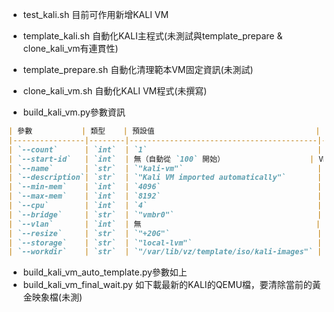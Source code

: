 - test_kali.sh 目前可作用新增KALI VM
- template_kali.sh 自動化KALI主程式(未測試與template_prepare & clone_kali_vm有連貫性)
- template_prepare.sh 自動化清理範本VM固定資訊(未測試)
- clone_kali_vm.sh  自動化KALI VM程式(未撰寫)

- build_kali_vm.py參數資訊
```markdown
| 參數           | 類型    | 預設值                                    | 說明                                                      |
|----------------|--------|------------------------------------------|---------------------------------------------------------- |
| `--count`      | `int`  | `1`                                      | 要建立的 VM 數量，**最少為 1 台**（限制 1-1000）             |
| `--start-id`   | `int`  | 無（自動從 `100` 開始）                   | VM ID 起始編號，將從其起 ID 自動遞增找可用 ID                |
| `--name`       | `str`  | `"kali-vm"`                              | VM 名稱，若建立多台會自動命名為 `kali-vm-1`、`kali-vm-2` 等  |
| `--description`| `str`  | `"Kali VM imported automatically"`       | VM 描述文字，若為多台會加上編號 `#1`、`#2` 等                |
| `--min-mem`    | `int`  | `4096`                                   | 最小記憶體（MB），用於記憶體 Ballooning 下限                  |
| `--max-mem`    | `int`  | `8192`                                   | 最大記憶體（MB）                                            |
| `--cpu`        | `int`  | `4`                                      | VM 處理器核心數                                             |
| `--bridge`     | `str`  | `"vmbr0"`                                | 指定 Proxmox 網橋名稱（如 `vmbr0`）                          |
| `--vlan`       | `int`  | 無                                       | VLAN Tag，例如 `110`，如不需 VLAN 可略過                     |
| `--resize`     | `str`  | `"+20G"`                                 | 虛擬磁碟額外擴充大小（支援 `+10G`、`+10240M` 等格式）         |
| `--storage`    | `str`  | `"local-lvm"`                            | Proxmox 儲存目標名稱，例如 `local-lvm`、`zfs-ssd`           |
| `--workdir`    | `str`  | `"/var/lib/vz/template/iso/kali-images"` | 作業資料夾，用來存放下載的 `.7z` 和解壓的 `.qcow2`            |
```
- build_kali_vm_auto_template.py參數如上
- build_kali_vm_final_wait.py 如下載最新的KALI的QEMU檔，要清除當前的黃金映象檔(未測)

